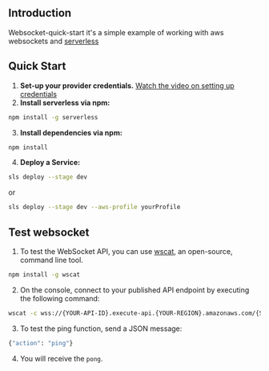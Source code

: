 ## Introduction

Websocket-quick-start it's a simple example of working with aws websockets and [serverless](https://github.com/serverless/serverless)

## <a name="quick-start"></a>Quick Start
1. **Set-up your provider credentials.** [Watch the video on setting up credentials](https://www.youtube.com/watch?v=HSd9uYj2LJA)
2. **Install serverless via npm:**

```bash
npm install -g serverless
```

3. **Install dependencies via npm:**
```bash
npm install
```
4. **Deploy a Service:**
```bash
sls deploy --stage dev
```
or 
```bash
sls deploy --stage dev --aws-profile yourProfile
```

## Test websocket

1. To test the WebSocket API, you can use [wscat](https://www.npmjs.com/package/wscat), an open-source, command line tool.
```bash
npm install -g wscat
```

2. On the console, connect to your published API endpoint by executing the following command:
```bash
wscat -c wss://{YOUR-API-ID}.execute-api.{YOUR-REGION}.amazonaws.com/{STAGE}
```

3. To test the ping function, send a JSON message:
```bash
{"action": "ping"}
```
4. You will receive the `pong`.

